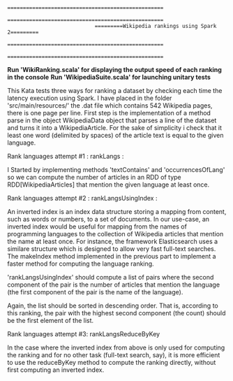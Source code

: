                                 ==================================================
                                ==================================================
                                =========Wikipedia rankings using Spark 2=========
                                ==================================================
                                ==================================================

**Run 'WikiRanking.scala' for displaying the output speed of each ranking in the console**
**Run 'WikipediaSuite.scala' for launching unitary tests**

This Kata tests three ways for ranking a dataset by checking each time the latency execution using Spark.
I have placed in the folder 'src/main/resources/' the .dat file which contains 542 Wikipedia pages, there is one page
per line.
First step is the implementation of a method parse in the object WikipediaData object that parses a line of the
dataset and turns it into a WikipediaArticle.
For the sake of simplicity i check that it least one word (delimited by spaces) of the article text is equal
to the given language.

Rank languages attempt #1 : rankLangs :

I Started by implementing methods 'textContains' and 'occurrencesOfLang' so we can compute the number of articles
in an RDD of type RDD[WikipediaArticles] that mention the given language at least once.


Rank languages attempt #2 : rankLangsUsingIndex :

An inverted index is an index data structure storing a mapping from content, such as words or numbers,
to a set of documents.
In our use-case, an inverted index would be useful for mapping from the names of programming
languages to the collection of Wikipedia articles that mention the name at least once.
For instance, the framework Elasticsearch uses a similare structure which is designed to allow very fast full-text searches.
The makeIndex method implemented in the previous part to implement a faster method for computing the language ranking.

'rankLangsUsingIndex' should compute a list of pairs where the second component of the pair
is the number of articles that mention the language (the first component of the pair is the name of the language).

Again, the list should be sorted in descending order. That is, according to this ranking,
the pair with the highest second component (the count) should be the first element of the list.

Rank languages attempt #3: rankLangsReduceByKey

In the case where the inverted index from above is only used for computing the ranking and for no other task
(full-text search, say), it is more efficient to use the reduceByKey method to compute the ranking directly,
without first computing an inverted index.

